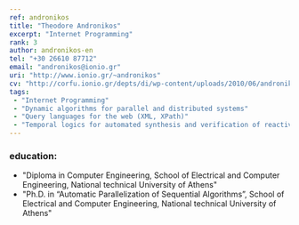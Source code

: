```yaml
---
ref: andronikos
title: "Theodore Andronikos"
excerpt: "Internet Programming"
rank: 3
author: andronikos-en
tel: "+30 26610 87712"
email: "andronikos@ionio.gr"
uri: "http://www.ionio.gr/~andronikos" 
cv: "http://corfu.ionio.gr/depts/di/wp-content/uploads/2010/06/andronikos_cv_gr_2015.pdf"
tags:
 - "Internet Programming"
 - "Dynamic algorithms for parallel and distributed systems"
 - "Query languages for the web (XML, XPath)"
 - "Temporal logics for automated synthesis and verification of reactive systems"
---
```


### education: 
  - "Diploma in Computer Engineering, School of Electrical and Computer Engineering, National technical University of Athens"
  - "Ph.D. in “Automatic Parallelization of Sequential Algorithms”, School of Electrical and Computer Engineering, National technical University of Athens"
  
  
